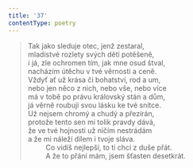 ```yaml
---
title: '37'
contentType: poetry
---
```


<section>

> Tak jako sleduje otec, jenž zestaral,  
> mladistvé rozlety svých dětí potěšeně,  
> i já, zle ochromen tím, jak mne osud štval,  
> nacházím útěchu v tvé věrnosti a ceně.  
> Vždyť ať už krása či bohatství, rod a um,  
> nebo jen něco z nich, nebo vše, nebo více  
> má v tobě po právu královský stán a dům,  
> já věrně roubuji svou lásku ke tvé snítce.  
> Už nejsem chromý a chudý a přezírán,  
> protože tento sen mi tolik pravdy dává,  
> že ve tvé hojnosti už ničím nestrádám  
> a že mi náleží dílem i tvoje sláva.  
>          Co vidíš nejlepší, to ti chci z duše přát.  
>          A že to přání mám, jsem šťasten desetkrát.

</section>
